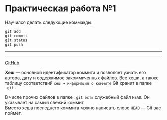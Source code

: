 # Практическая работа №1  
Научился делать следующие комманды:
```
git add
git commit
git status
git push
```
---  

___  

[GitHub](https://github.com/ "Ссылка на сайт")  

__Хеш__ — основной идентификатор коммита и позволяет узнать его автора, дату и содержимое закоммиченных файлов.
Все хеши, а также таблицу соответствий ```хеш → информация о коммите``` Git хранит в папке ```.git.```  

В числе прочих файлов в папке ```.git есть``` служебный файл ```HEAD```. Он указывает на самый свежий коммит.<br>
Вместо хеша последнего коммита можно написать слово ```HEAD``` — Git вас поймёт.